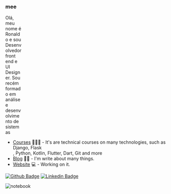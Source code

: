### mee
<div style="width: 50px">
  Olá, meu nome é Ronaldo e sou Desenvolvedor front end e UI Designer.
  Sou recém formado em análise e desenvolvimento de sistemas
</div>

- [Courses](https://www.treinaweb.com.br/cursos-online?q=fagner+pinheiro) 👨🏼‍🏫 - It's are technical courses on many technologies, such as Django, Flask <br>, Python, Kotlin, Flutter, Dart, Git and more
- [Blog](https://www.treinaweb.com.br/blog/author/fagner-pinheiro/) ✍🏼 - I'm write about many things.
- [Website](https://fagnerpsantos.dev/) 💻 - Working on it.

[![Github Badge](https://img.shields.io/badge/-Github-000?style=flat-square&logo=Github&logoColor=white&link=https://github.com/ronaldo-santana-dev)](https://github.com/ronaldo-santana-dev)
[![Linkedin Badge](https://img.shields.io/badge/-LinkedIn-blue?style=flat-square&logo=Linkedin&logoColor=white&link=https://www.linkedin.com/in/ronaldo-santana-dev/)](https://www.linkedin.com/in/ronaldo-santana-dev/)


![notebook](https://user-images.githubusercontent.com/46380494/93375890-2ff5a300-f82f-11ea-8f8e-58677af3c934.png)

